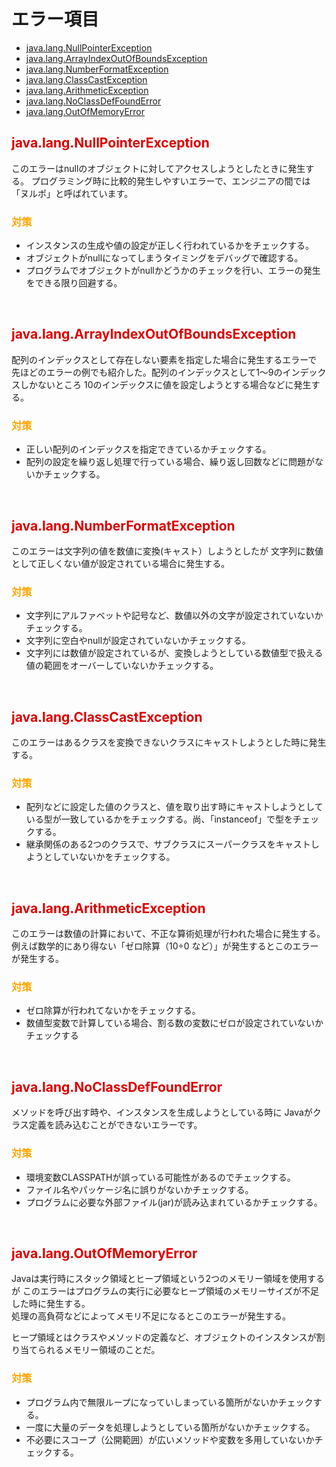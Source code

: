 # エラー項目
* [java.lang.NullPointerException](#anchor1)
* [java.lang.ArrayIndexOutOfBoundsException](#anchor2)
* [java.lang.NumberFormatException](#anchor3)
* [java.lang.ClassCastException](#anchor4)
* [java.lang.ArithmeticException](#anchor5)
* [java.lang.NoClassDefFoundError](#anchor6)
* [java.lang.OutOfMemoryError](#anchor7)


<a id="anchor1"><h2><font style="color: #DD0000	;"><b> java.lang.NullPointerException </b></font></h2></a>
このエラーはnullのオブジェクトに対してアクセスしようとしたときに発生する。
プログラミング時に比較的発生しやすいエラーで、エンジニアの間では「ヌルポ」と呼ばれています。

<h3><font style="color: orange;"> 対策 </font></h3>

* インスタンスの生成や値の設定が正しく行われているかをチェックする。
* オブジェクトがnullになってしまうタイミングをデバッグで確認する。
* プログラムでオブジェクトがnullかどうかのチェックを行い、エラーの発生をできる限り回避する。

<br />

<a id="anchor2"><h2><font style="color: #DD0000	;"><b> java.lang.ArrayIndexOutOfBoundsException  </b></font></h2></a>
配列のインデックスとして存在しない要素を指定した場合に発生するエラーで
先ほどのエラーの例でも紹介した。配列のインデックスとして1～9のインデックスしかないところ
10のインデックスに値を設定しようとする場合などに発生する。

<h3><font style="color: orange;"> 対策 </font></h3>

* 正しい配列のインデックスを指定できているかチェックする。
* 配列の設定を繰り返し処理で行っている場合、繰り返し回数などに問題がないかチェックする。

<br />

<a id="anchor3"><h2><font style="color: #DD0000	;"><b> java.lang.NumberFormatException  </b></font></h2></a>
このエラーは文字列の値を数値に変換(キャスト）しようとしたが
文字列に数値として正しくない値が設定されている場合に発生する。

<h3><font style="color: orange;"> 対策 </font></h3>

* 文字列にアルファベットや記号など、数値以外の文字が設定されていないかチェックする。
* 文字列に空白やnullが設定されていないかチェックする。
* 文字列には数値が設定されているが、変換しようとしている数値型で扱える値の範囲をオーバーしていないかチェックする。

<br />

<a id="anchor4"><h2><font style="color: #DD0000	;"><b> java.lang.ClassCastException  </b></font></h2></a>
このエラーはあるクラスを変換できないクラスにキャストしようとした時に発生する。

<h3><font style="color: orange;"> 対策 </font></h3>

* 配列などに設定した値のクラスと、値を取り出す時にキャストしようとしている型が一致しているかをチェックする。尚、「instanceof」で型をチェックする。
* 継承関係のある2つのクラスで、サブクラスにスーパークラスをキャストしようとしていないかをチェックする。

<br />

<a id="anchor5"><h2><font style="color: #DD0000	;"><b>java.lang.ArithmeticException  </b></font></h2></a>
このエラーは数値の計算において、不正な算術処理が行われた場合に発生する。例えば数学的にあり得ない「ゼロ除算（10÷0 など）」が発生するとこのエラーが発生する。

<h3><font style="color: orange;"> 対策 </font></h3>

* ゼロ除算が行われてないかをチェックする。
* 数値型変数で計算している場合、割る数の変数にゼロが設定されていないかチェックする

<br />

<a id="anchor6"><h2><font style="color: #DD0000	;"><b> java.lang.NoClassDefFoundError  </b></font></h2></a>
メソッドを呼び出す時や、インスタンスを生成しようとしている時に
Javaがクラス定義を読み込むことができないエラーです。

<h3><font style="color: orange;"> 対策 </font></h3>

* 環境変数CLASSPATHが誤っている可能性があるのでチェックする。
* ファイル名やパッケージ名に誤りがないかチェックする。
* プログラムに必要な外部ファイル(jar)が読み込まれているかチェックする。

<br />

<a id="anchor7"><h2><font style="color: #DD0000	;"><b> java.lang.OutOfMemoryError  </b></font></h2></a>
Javaは実行時にスタック領域とヒープ領域という2つのメモリー領域を使用するが
このエラーはプログラムの実行に必要なヒープ領域のメモリーサイズが不足した時に発生する。<br>
処理の高負荷などによってメモリ不足になるとこのエラーが発生する。

ヒープ領域とはクラスやメソッドの定義など、オブジェクトのインスタンスが割り当てられるメモリー領域のことだ。

<h3><font style="color: orange;"> 対策 </font></h3>

* プログラム内で無限ループになっていしまっている箇所がないかチェックする。
* 一度に大量のデータを処理しようとしている箇所がないかチェックする。
* 不必要にスコープ（公開範囲）が広いメソッドや変数を多用していないかチェックする。

<br />
